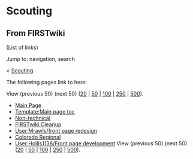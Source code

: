 # Scouting

## From FIRSTwiki

(List of links)

Jump to: navigation, search

< [Scouting](/index.php?title=Scouting&redirect=no "Scouting")

The following pages link to here:

View (previous 50) (next 50) ([20](/index.php?title=Special:Whatlinkshere/Scouting&limit=20&from=0 "Special:Whatlinkshere/Scouting") | [50](/index.php?title=Special:Whatlinkshere/Scouting&limit=50&from=0 "Special:Whatlinkshere/Scouting") | [100](/index.php?title=Special:Whatlinkshere/Scouting&limit=100&from=0 "Special:Whatlinkshere/Scouting") | [250](/index.php?title=Special:Whatlinkshere/Scouting&limit=250&from=0 "Special:Whatlinkshere/Scouting") | [500](/index.php?title=Special:Whatlinkshere/Scouting&limit=500&from=0 "Special:Whatlinkshere/Scouting")).

- [Main Page](Main_Page "Main Page")
- [Template:Main page toc](Template:Main_page_toc "Template:Main page toc")
- [Non-technical](Non-technical "Non-technical")
- [FIRSTwiki:Cleanup](FIRSTwiki:Cleanup "FIRSTwiki:Cleanup")
- [User:Mrawls/front page redesign](User:Mrawls/front_page_redesign "User:Mrawls/front page redesign")
- [Colorado Regional](Colorado_Regional "Colorado Regional")
- [User:Hollis1138/Front page development](User:Hollis1138/Front_page_development "User:Hollis1138/Front page development") View (previous 50) (next 50) ([20](/index.php?title=Special:Whatlinkshere/Scouting&limit=20&from=0 "Special:Whatlinkshere/Scouting") | [50](/index.php?title=Special:Whatlinkshere/Scouting&limit=50&from=0 "Special:Whatlinkshere/Scouting") | [100](/index.php?title=Special:Whatlinkshere/Scouting&limit=100&from=0 "Special:Whatlinkshere/Scouting") | [250](/index.php?title=Special:Whatlinkshere/Scouting&limit=250&from=0 "Special:Whatlinkshere/Scouting") | [500](/index.php?title=Special:Whatlinkshere/Scouting&limit=500&from=0 "Special:Whatlinkshere/Scouting")).
